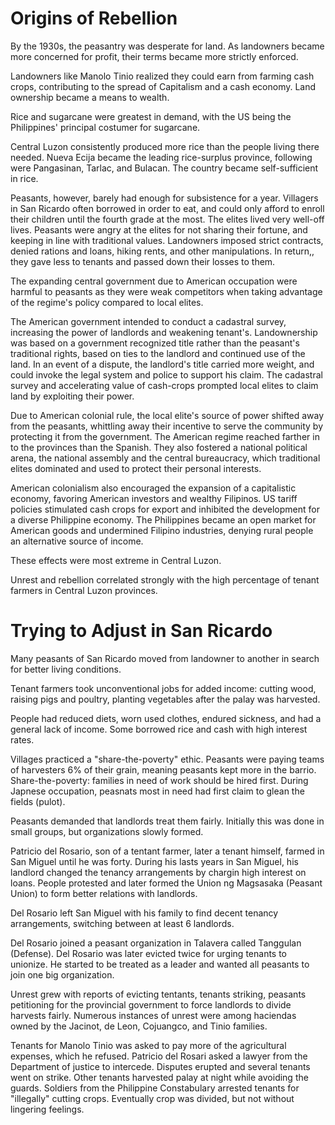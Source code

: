 # Origins of Rebellion
By the 1930s, the peasantry was desperate for land.
As landowners became more concerned for profit, their terms became more strictly enforced.

Landowners like Manolo Tinio realized they could earn from farming cash crops, contributing to the spread of Capitalism and a cash economy.
Land ownership became a means to wealth.

Rice and sugarcane were greatest in demand, with the US being the Philippines' principal costumer for sugarcane.

Central Luzon consistently produced more rice than the people living there needed.
Nueva Ecija became the leading rice-surplus province, following were Pangasinan, Tarlac, and Bulacan.
The country became self-sufficient in rice.

Peasants, however, barely had enough for subsistence for a year.
Villagers in San Ricardo often borrowed in order to eat, and could only afford to enroll their children until the fourth grade at the most.
The elites lived very well-off lives.
Peasants were angry at the elites for not sharing their fortune, and keeping in line with traditional values.
Landowners imposed strict contracts, denied rations and loans, hiking rents, and other manipulations.
In return,, they gave less to tenants and passed down their losses to them.

The expanding central government due to American occupation were harmful to peasants as they were weak competitors when taking advantage of the regime's policy compared to local elites.

The American government intended to conduct a cadastral survey, increasing the power of landlords and weakening tenant's.
Landownership was based on a government recognized title rather than the peasant's traditional rights, based on ties to the landlord and continued use of the land.
In an event of a dispute, the landlord's title carried more weight, and could invoke the legal system and police to support his claim.
The cadastral survey and accelerating value of cash-crops prompted local elites to claim land by exploiting their power.

Due to American colonial rule, the local elite's source of power shifted away from the peasants, whittling away their incentive to serve the community by protecting it from the government.
The American regime reached farther in to the provinces than the Spanish.
They also fostered a national political arena, the national assembly and the central bureaucracy, which traditional elites dominated and used to protect their personal interests.

American colonialism also encouraged the expansion of a capitalistic economy, favoring American investors and wealthy Filipinos.
US tariff policies stimulated cash crops for export and inhibited the development for a diverse Philippine economy.
The Philippines became an open market for American goods and undermined Filipino industries, denying rural people an alternative source of income.

These effects were most extreme in Central Luzon.

Unrest and rebellion correlated strongly with the high percentage of tenant farmers in Central Luzon provinces.

# Trying to Adjust in San Ricardo
Many peasants of San Ricardo moved from landowner to another in search for better living conditions.

Tenant farmers took unconventional jobs for added income: cutting wood, raising pigs and poultry, planting vegetables after the palay was harvested.

People had reduced diets, worn used clothes, endured sickness, and had a general lack of income.
Some borrowed rice and cash with high interest rates.

Villages practiced a "share-the-poverty" ethic.
Peasants were paying teams of harvesters 6% of their grain, meaning peasants kept more in the barrio.
Share-the-poverty: families in need of work should be hired first.
During Japnese occupation, peasnats most in need had first claim to glean the fields (pulot).

Peasants demanded that landlords treat them fairly.
Initially this was done in small groups, but organizations slowly formed.

Patricio del Rosario, son of a tentant farmer, later a tenant himself, farmed in San Miguel until he was forty.
During his lasts years in San Miguel, his landlord changed the tenancy arrangements by chargin high interest on loans.
People protested and later formed the Union ng Magsasaka (Peasant Union) to form better relations with landlords.

Del Rosario left San Miguel with his family to find decent tenancy arrangements, switching between at least 6 landlords.

Del Rosario joined a peasant organization in Talavera called Tanggulan (Defense).
Del Rosario was later evicted twice for urging tenants to unionize.
He started to be treated as a leader and wanted all peasants to join one big organization.

Unrest grew with reports of evicting tentants, tenants striking, peasants petitioning for the provincial government to force landlords to divide harvests fairly.
Numerous instances of unrest were among haciendas owned by the Jacinot, de Leon, Cojuangco, and Tinio families.

Tenants for Manolo Tinio was asked to pay more of the agricultural expenses, which he refused. Patricio del Rosari asked a lawyer from the Department of justice to intercede.
Disputes erupted and several tenants went on strike.
Other tenants harvested palay at night while avoiding the guards.
Soldiers from the Philippine Constabulary arrested tenants for "illegally" cutting crops.
Eventually crop was divided, but not without lingering feelings.